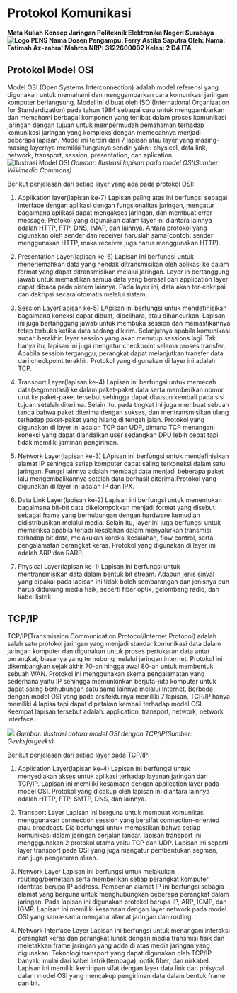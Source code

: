 # Protokol Komunikasi
**Mata Kuliah Konsep Jaringan
Politeknik Elektronika Negeri Surabaya
![Logo PENS](https://upload.wikimedia.org/wikipedia/id/4/44/Logo_PENS.png)
Nama Dosen Pengampu: Ferry Astika Saputra
Oleh:
Nama:   Fatimah Az-zahra' Mahros
NRP:    3122600002
Kelas:  2 D4 ITA**
## Protokol Model OSI
Model OSI (Open Systems Interconnection) adalah model referensi yang digunakan untuk memahami dan menggambarkan cara komunikasi jaringan komputer berlangsung. Model ini dibuat oleh ISO (International Organization for Standardization) pada tahun 1984 sebagai cara untuk menggambarkan dan memahami berbagai komponen yang terlibat dalam proses komunikasi jaringan dengan tujuan untuk mempermudah pemahaman terhadap komunikasi jaringan yang kompleks dengan memecahnya menjadi beberapa lapisan. Model ini terdiri dari 7 lapisan atau layer yang masing-masing layernya memiliki fungsinya sendiri yakni: physical, data link, network, transport, session, presentation, dan aplication.
![Ilustrasi Model OSI](https://upload.wikimedia.org/wikipedia/commons/thumb/4/47/Osi-model-jb.svg/808px-Osi-model-jb.svg.png?20150501092329)
*Gambar: Ilustrasi lapisan pada model OSI(Sumber: Wikimedia Commons)*

Berikut penjelasan dari setiap layer yang ada pada protokol OSI:
1. Applikation layer(lapisan ke-7)
Lapisan paling atas ini berfungsi sebagai interface dengan aplikasi dengan fungsionalitas jaringan, mengatur bagaimana aplikasi dapat mengakses jaringan, dan membuat error message. Protokol yang digunakan dalam layer ini diantara lainnya adalah HTTP, FTP, DNS, IMAP, dan lainnya. Antara protokol yang digunakan oleh sender dan receiver haruslah sama(contoh: sender menggunakan HTTP, maka receiver juga harus menggunakan HTTP).

2. Presentation Layer(lapisan ke-6)
Lapisan ini berfungsi untuk menerjemahkan data yang hendak ditransmisikan oleh aplikasi ke dalam format yang dapat ditransmisikan melalui jaringan. Layer in bertanggung jawab untuk memastikan semua data yang berasal dari application layer dapat dibaca pada sistem lainnya. Pada layer ini, data akan ter-enkripsi dan dekripsi secara otomatis melalui sistem.

3. Session Layer(lapisan ke-5)
LApisan ini berfungsi untuk mendefinisikan bagaimana koneksi dapat dibuat, dipelihara, atau dihancurkan. Lapisan ini juga bertanggung jawab untuk membuka session dan memastikannya tetap terbuka ketika data sedang dikirim. Selanjutnya apabila komunikasi sudah berakhir, layer session yang akan menutup sessions lagi. Tak hanya itu, lapisan ini juga mengatur checkpoint selama proses transfer. Apabila session terganggu, perangkat dapat melanjutkan transfer data dari checkpoint terakhir. Protokol yang digunakan di layer ini adalah TCP.

4. Transport Layer(lapisan ke-4)
Lapisan ini berfungsi untuk memecah data(segmentasi) ke dalam paket-paket data serta memberikan nomor urut ke paket-paket tersebut sehingga dapat disusun kembali pada sisi tujuan setelah diterima. Selain itu, pada tingkat ini juga membuat sebuah tanda bahwa paket diterima dengan sukses, dan mentransmisikan ulang terhadap paket-paket yang hilang di tengah jalan. Protokol yang digunakan di layer ini adalah TCP dan UDP, dimana TCP menangani koneksi yang dapat diandalkan user sedangkan DPU lebih cepat tapi tidak memiliki jaminan pengiriman.

5. Network Layer(lapisan ke-3)
LApisan ini berfungsi untuk mendefinisikan alamat IP sehingga setiap komputer dapat saling terkoneksi dalam satu jaringan. Fungsi lainnya adalah membagi data menjadi beberapa paket lalu mengembalikannya setelah data berhasil diterima.Protokol yang digunakan di layer ini adalah IP dan IPX.

6. Data Link Layer(lapisan ke-2)
Lapisan ini berfungsi untuk menentukan bagaimana bit-bit data dikelompokkan menjadi format yang disebut sebagai frame yang berhubungan dengan hardware kemudian didistribusikan melalui media. Selain itu, layer ini juga berfungsi untuk memeriksa apabila terjadi kesalahan dalam menyalurkan transmisi terhadap bit data, melakukan koreksi kesalahan, flow control, serta pengalamatan perangkat keras. Protokol yang digunakan di layer ini adalah ARP dan RARP.

7. Physical Layer(lapisan ke-1)
Lapisan ini berfungsi untuk mentransmisikan data dalam bentuk bit stream. Adapun jenis sinyal yang dipakai pada lapisan ini tidak boleh sembarangan dan jenisnya pun harus didukung media fisik, seperti fiber optik, gelombang radio, dan kabel listrik.

## TCP/IP
TCP/IP(Transmission Communication Protocol/Internet Protocol) adalah salah satu protokol jaringan yang menjadi standar komunikasi data dalam jaringan komputer dan digunakan untuk proses pertukaran data antar perangkat, biasanya yang terhubung melalui jaringan internet. Protokol ini dikembangkan sejak akhir 70-an hingga awal 80-an untuk membentuk sebuah WAN. Protokol ini menggunakan skema pengalamatan yang sederhana yaitu IP sehingga memunkinkan berjuta-juta komputer untuk dapat saling berhubungan satu sama lainnya melalui Internet. Berbeda dengan model OSI yang pada arsitekturnya memiliki 7 lapisan, TCP/IP hanya memiliki 4 lapisa tapi dapat dipetakan kembali terhadap model OSI. Keempat lapisan tersebut adalah: application, transport, network, network interface.

![](https://media.geeksforgeeks.org/wp-content/uploads/20230417045622/OSI-vs-TCP-vs-Hybrid-2.webp)
*Gambar: Ilustrasi antara model OSI dengan TCP/IP(Sumber: Geeksforgeeks)*

Berikut penjelasan dari setiap layer pada TCP/IP:
1. Application Layer(lapisan ke-4)
Lapisan ini berfungsi untuk menyediakan akses untuk aplikasi terhadap layanan jaringan dari TCP/IP. Lapisan ini memiliki kesamaan dengan application layer pada model OSI. Protokol yang dicakup oleh lapisan ini diantara lainnya adalah HTTP, FTP, SMTP, DNS, dan lainnya.

2. Transport Layer 
Lapisan ini berguna untuk membuat komunikasi menggunakan connection session yang bersifat connection-oriented  atau broadcast. Dia berfungsi untuk memastikan bahwa setiap komunikasi dalam jaringan berjalan lancar. lapisan transport ini mengggunakan 2 protokol utama yaitu TCP dan UDP. Lapisan ini seperti layer transport pada OSI yang juga mengatur pembentukan segmen, dan juga pengaturan aliran.

3. Network Layer
Lapisan ini berfungsi untuk melakukan routingg/pemetaan serta memberikan setiap perangkat komputer identitas berupa IP address. Pemberian alamat IP ini berfungsi sebagia alamat yang berguna untuk menghubungkan beberapa perangkat dalam jaringan. Pada lapisan ini digunakan protokol berupa IP, ARP, ICMP, dan IGMP. Lapisan ini memiliki kesamaan dengan layer network pada model OSI yang sama-sama mengatur alamat jaringan dan routing.

4. Network Interface Layer
Lapisan ini berfungsi untuk menangani interaksi perangkat keras dan perangkat lunak dengan media transmisi fisik dan meletakkan frame jaringan yang adda di atas media jaringan yang digunakan. Teknologi transport yang dapat digunakan oleh TCP/IP banyak, mulai dari kabel listrik(tembaga), optik fiber, dan nirkabel. Lapisan ini memiliki kemiripan sifat dengan layer data link dan phisycal dalam model OSI yang mencakup pengiriman data dalam bentuk frame dan bit.